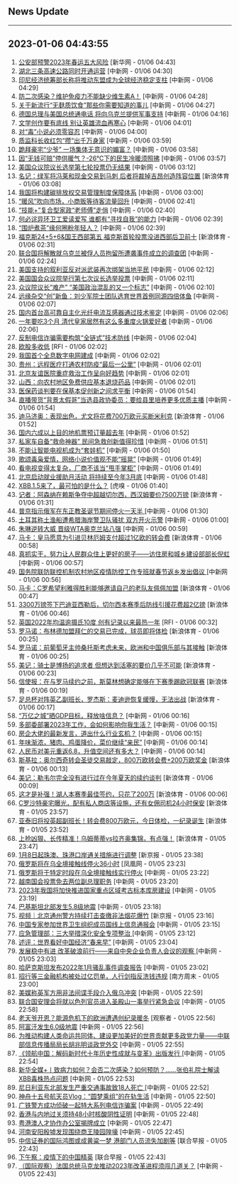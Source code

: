 ## News Update
---
2023-01-06 04:43:55
---
1. <a target="_blank" href="http://www.news.cn/politics/2023-01/06/c_1129259261.htm">公安部预警2023年春运五大风险</a> [新华网 - 01/06 04:43]
2. <a target="_blank" href="http://www.chinanews.com//cj/2023/01-06/9928699.shtml">湖北三条高速公路同时开通运营</a> [中新网 - 01/06 04:30]
3. <a target="_blank" href="http://www.chinanews.com//gj/2023/01-06/9928698.shtml">印尼经济统筹部长称将推动东盟成为全球经济稳定支柱</a> [中新网 - 01/06 04:29]
4. <a target="_blank" href="http://www.chinanews.com//life/2023/01-06/9928696.shtml">防二次感染？维护免疫力不能缺少维生素A！</a> [中新网 - 01/06 04:28]
5. <a target="_blank" href="http://www.chinanews.com//life/2023/01-06/9928695.shtml">关于新流行“无麸质饮食”那些你需要知道的事儿</a> [中新网 - 01/06 04:27]
6. <a target="_blank" href="http://www.chinanews.com//gj/2023/01-06/9928697.shtml">德国总理与美国总统通电话 将向乌克兰提供军事支持</a> [中新网 - 01/06 04:16]
7. <a target="_blank" href="http://www.chinanews.com//sh/2023/01-06/9928694.shtml">文学创作要有底线 别让英雄流血再寒心</a> [中新网 - 01/06 04:01]
8. <a target="_blank" href="http://www.chinanews.com//sh/2023/01-06/9928693.shtml">对“毒”小说必须零容忍</a> [中新网 - 01/06 04:00]
9. <a target="_blank" href="http://www.chinanews.com//gn/2023/01-06/9928692.shtml">质监科长收红包“攒“出千万身家</a> [中新网 - 01/06 03:59]
10. <a target="_blank" href="http://www.chinanews.com//sh/2023/01-06/9928691.shtml">跪拜豪宅“少爷” 一场集体无意识的媚富？</a> [中新网 - 01/06 03:58]
11. <a target="_blank" href="http://www.chinanews.com//sh/2023/01-06/9928690.shtml">因“无钱可赔”停供暖气？-26℃下的民生冷暖须照拂</a> [中新网 - 01/06 03:57]
12. <a target="_blank" href="http://www.chinanews.com//gj/2023/01-06/9928689.shtml">美国众议院议长选举第七轮投票仍无结果</a> [中新网 - 01/06 03:12]
13. <a target="_blank" href="https://k.sina.cn/article_2018499075_784fda0302001kta1.html?from=sports&subch=osport">名记：绿军将冯莱和现金交易到马刺 后者将裁掉吉昂创造阵容位置</a> [新浪体育 - 01/06 03:08]
14. <a target="_blank" href="http://www.chinanews.com//gn/2023/01-06/9928688.shtml">我国将构建碳排放权交易管理制度保障体系</a> [中新网 - 01/06 03:00]
15. <a target="_blank" href="http://www.chinanews.com//cj/2023/01-06/9928687.shtml">“暖风”吹向市场，小商贩等待客流量回升</a> [中新网 - 01/06 02:41]
16. <a target="_blank" href="http://www.chinanews.com//cj/2023/01-06/9928686.shtml">“技能+”复合型家政“老师傅”走俏</a> [中新网 - 01/06 02:40]
17. <a target="_blank" href="http://www.chinanews.com//sh/2023/01-06/9928685.shtml">何必诧异环卫工爱读爱写 谁都有“寻找自我”的能力</a> [中新网 - 01/06 02:39]
18. <a target="_blank" href="http://www.chinanews.com//sh/2023/01-06/9928684.shtml">“围炉煮茶”缘何圈粉年轻人？</a> [中新网 - 01/06 02:39]
19. <a target="_blank" href="https://k.sina.cn/article_2018499075_784fda0302001kt9n.html?from=sports&subch=osport">福克斯24+5+6&国王西部第五 福克斯首轮投票没进西部后卫前十</a> [新浪体育 - 01/06 02:31]
20. <a target="_blank" href="http://www.chinanews.com//gj/2023/01-06/9928683.shtml">联合国将解散就乌克兰被俘人员拘留所遭袭事件成立的调查团</a> [中新网 - 01/06 02:24]
21. <a target="_blank" href="http://www.chinanews.com//gj/2023/01-06/9928665.shtml">美国支持的叙利亚反对派武装再次绑架当地平民</a> [中新网 - 01/06 02:12]
22. <a target="_blank" href="http://www.chinanews.com//gj/2023/01-06/9928682.shtml">美国国会众议院举行第七次议长选举投票</a> [中新网 - 01/06 02:11]
23. <a target="_blank" href="http://www.chinanews.com//gj/2023/01-06/9928681.shtml">众议院议长“难产” “美国政治混乱的又一个标志”</a> [中新网 - 01/06 02:10]
24. <a target="_blank" href="http://www.chinanews.com//gn/2023/01-06/9928677.shtml">远缘杂交“创”新鱼：刘少军院士团队选育世界首例同源四倍体鱼</a> [中新网 - 01/06 02:07]
25. <a target="_blank" href="http://www.chinanews.com//gn/2023/01-06/9928680.shtml">国内首台高可靠自主化光纤电流互感器通过技术鉴定</a> [中新网 - 01/06 02:06]
26. <a target="_blank" href="http://www.chinanews.com//gn/2023/01-06/9928679.shtml">一年要吃3个月 清代皇家居然有这么多重度火锅爱好者</a> [中新网 - 01/06 02:06]
27. <a target="_blank" href="http://www.chinanews.com//sh/2023/01-06/9928678.shtml">反制电信诈骗需要构筑“全链式”技术防线</a> [中新网 - 01/06 02:04]
28. <a target="_blank" href="https://www.rfi.fr/cn/%E5%9B%BD%E9%99%85%E6%8A%A5%E9%81%93/20230105-%E8%92%B2%E4%BA%AD%E4%B8%8B%E4%BB%A4%E4%BF%84%E5%86%9B%E5%81%9C%E7%81%AB-%E4%B9%8C%E5%85%8B%E5%85%B0%E6%89%B9%E4%BC%AA%E5%96%84">欧股多收低</a> [RFI - 01/06 02:02]
29. <a target="_blank" href="http://www.chinanews.com//gn/2023/01-06/9928676.shtml">我国首个全息数字电网建成</a> [中新网 - 01/06 02:02]
30. <a target="_blank" href="http://www.chinanews.com//gn/2023/01-06/9928675.shtml">贵州：远程医疗打通农村防疫“最后一公里”</a> [中新网 - 01/06 02:01]
31. <a target="_blank" href="http://www.chinanews.com//sh/2023/01-06/9928673.shtml">北京友谊医院重症救治工作呈向好趋势</a> [中新网 - 01/06 02:01]
32. <a target="_blank" href="http://www.chinanews.com//gn/2023/01-06/9928674.shtml">山西：向农村地区免费供应基本退烧药品</a> [中新网 - 01/06 02:01]
33. <a target="_blank" href="http://www.chinanews.com//gn/2023/01-06/9928669.shtml">医保药谈判要在保基本促创新之间求平衡</a> [中新网 - 01/06 01:54]
34. <a target="_blank" href="http://www.chinanews.com//sh/2023/01-06/9928670.shtml">直播带货“背景太假哥”当选县政协委员：要给县里培养更多优质主播</a> [中新网 - 01/06 01:54]
35. <a target="_blank" href="https://k.sina.cn/article_2018499075_784fda0302001kt9d.html?from=sports&subch=osport">迪马济奥：表现出色，尤文将花费700万欧元买断米利克</a> [新浪体育 - 01/06 01:52]
36. <a target="_blank" href="http://www.chinanews.com//cj/2023/01-06/9928671.shtml">国内六成以上目的地机票预订量超去年</a> [中新网 - 01/06 01:52]
37. <a target="_blank" href="http://www.chinanews.com//sh/2023/01-06/9928672.shtml">私家车自备“救命神器” 民间急救创新值得珍惜</a> [中新网 - 01/06 01:51]
38. <a target="_blank" href="http://www.chinanews.com//sh/2023/01-06/9928668.shtml">不能让智能电视机成为“套娃机”</a> [中新网 - 01/06 01:50]
39. <a target="_blank" href="http://www.chinanews.com//sh/2023/01-06/9928667.shtml">歌颂毒枭爱情，网络小说价值观不能“摇晃”</a> [中新网 - 01/06 01:49]
40. <a target="_blank" href="http://www.chinanews.com//sh/2023/01-06/9928666.shtml">看电视变得太复杂，厂商不该当“甩手掌柜”</a> [中新网 - 01/06 01:49]
41. <a target="_blank" href="http://www.chinanews.com//sh/2023/01-06/9928664.shtml">北京启动就业援助月活动 将持续至今年3月底</a> [中新网 - 01/06 01:48]
42. <a target="_blank" href="https://www.huxiu.com/article/761913.html">XBB.1.5来了，最可怕的是什么？</a> [虎嗅 - 01/06 01:40]
43. <a target="_blank" href="https://k.sina.cn/article_2018499075_784fda0302001kt9a.html?from=sports&subch=osport">记者：阿森纳在赖斯争夺中超越切尔西，西汉姆要价7500万镑</a> [新浪体育 - 01/06 01:31]
44. <a target="_blank" href="http://www.chinanews.com//gj/2023/01-06/9928663.shtml">普京指示俄军在东正教圣诞节期间停火一天半 </a> [中新网 - 01/06 01:30]
45. <a target="_blank" href="http://www.chinanews.com//gj/2023/01-06/9928662.shtml">土耳其称土渔船遭希腊海岸警卫队骚扰 双方开火示警</a> [中新网 - 01/06 01:00]
46. <a target="_blank" href="http://www.chinanews.com//ty/2023/01-06/9928661.shtml">朱琳逆转大威 晋级WTA奥克兰站八强</a> [中新网 - 01/06 00:59]
47. <a target="_blank" href="https://k.sina.cn/article_2018499075_784fda0302001kt91.html?from=sports&subch=osport">马卡：皇马愿意为引进贝林厄姆支付超过1亿欧的转会费</a> [新浪体育 - 01/06 00:58]
48. <a target="_blank" href="http://www.chinanews.com//gn/2023/01-06/9928660.shtml">真抓实干，努力让人民群众住上更好的房子——访住房和城乡建设部部长倪虹</a> [中新网 - 01/06 00:57]
49. <a target="_blank" href="http://www.chinanews.com//gn/2023/01-06/9928659.shtml">国务院联防联控机制农村地区疫情防控工作专班就春节返乡发出倡议 </a> [中新网 - 01/06 00:56]
50. <a target="_blank" href="https://k.sina.cn/article_2018499075_784fda0302001kt8z.html?from=sports&subch=osport">马卡：C罗希望利雅得胜利能够邀请自己的老队友佩佩加盟</a> [新浪体育 - 01/06 00:47]
51. <a target="_blank" href="https://k.sina.cn/article_2018499075_784fda0302001kt8y.html?from=sports&subch=osport">3300万镑签下巴迪亚西勒后，切尔西本赛季后防线引援花费超2亿镑</a> [新浪体育 - 01/06 00:46]
52. <a target="_blank" href="https://www.rfi.fr/cn/%E8%B4%A2%E7%BB%8F%E5%BF%AB%E8%AE%AF/20230105-%E5%B0%B1%E4%B8%9A%E6%95%B0%E6%8D%AE%E5%8A%A0%E6%B7%B1%E5%B8%82%E5%9C%BA%E5%AF%B9%E8%B4%A7%E5%B8%81%E6%94%BF%E7%AD%96%E7%96%91%E8%99%91-%E7%BE%8E%E8%82%A1%E5%BC%80%E7%9B%98%E4%B8%8B%E6%8C%AB">英国2022年均温逾摄氏10度 创有记录以来最热一年</a> [RFI - 01/06 00:32]
53. <a target="_blank" href="https://k.sina.cn/article_2018499075_784fda0302001kt8s.html?from=sports&subch=osport">罗马诺：布林德加盟拜仁的交易已完成，球员即将体检</a> [新浪体育 - 01/06 00:25]
54. <a target="_blank" href="https://k.sina.cn/article_2018499075_784fda0302001kt8r.html?from=sports&subch=osport">罗马诺：前葡萄牙主帅桑托斯考虑未来，欧洲和中国俱乐部与其接触</a> [新浪体育 - 01/06 00:25]
55. <a target="_blank" href="https://k.sina.cn/article_2018499075_784fda0302001kt8q.html?from=sports&subch=osport">美记：骑士是博扬的追求者 但想达到活塞的要价几乎不可能</a> [新浪体育 - 01/06 00:23]
56. <a target="_blank" href="https://k.sina.cn/article_2018499075_784fda0302001kt8o.html?from=sports&subch=osport">信使报：在与罗马续约之前，斯莫林想确定能够在下赛季踢欧冠联赛</a> [新浪体育 - 01/06 00:19]
57. <a target="_blank" href="https://k.sina.cn/article_2018499075_784fda0302001kt8l.html?from=sports&subch=osport">足总杯对阵英乙副班长，罗杰斯：麦迪逊恢复缓慢，无法出战</a> [新浪体育 - 01/06 00:17]
58. <a target="_blank" href="http://www.chinanews.com//cj/2023/01-06/9928658.shtml">“万亿之城”晒GDP目标，释放啥信息？</a> [中新网 - 01/06 00:16]
59. <a target="_blank" href="http://www.chinanews.com//cj/2023/01-06/9928656.shtml">多部委部署2023年工作，会如何影响你我生活？</a> [中新网 - 01/06 00:15]
60. <a target="_blank" href="http://www.chinanews.com//cj/2023/01-06/9928657.shtml">房企大佬的最新发言，道出什么行业玄机？</a> [中新网 - 01/06 00:15]
61. <a target="_blank" href="http://www.chinanews.com//cj/2023/01-06/9928654.shtml">年味渐浓，猪肉、鸡蛋降价，菜价继续“亲民”</a> [中新网 - 01/06 00:14]
62. <a target="_blank" href="http://www.chinanews.com//cj/2023/01-06/9928655.shtml">人民币对美元重返6.8，升值空间还有多大？</a> [中新网 - 01/06 00:14]
63. <a target="_blank" href="https://k.sina.cn/article_2018499075_784fda0302001kt8j.html?from=sports&subch=osport">斯基拉：奥尔西奇转会圣徒交易敲定，800万欧转会费+200万欧奖金</a> [新浪体育 - 01/06 00:13]
64. <a target="_blank" href="https://k.sina.cn/article_2018499075_784fda0302001kt8i.html?from=sports&subch=osport">美记：勒韦尔完全没有进行过在今年夏天的续约谈判</a> [新浪体育 - 01/06 00:09]
65. <a target="_blank" href="https://k.sina.cn/article_5450541155_144e0a863001010zt2.html?from=sports&subch=nba">这才是补强！湖人本赛季最佳签约，只花了200万</a> [新浪体育 - 01/06 00:06]
66. <a target="_blank" href="https://k.sina.cn/article_5887996859_15ef3b3bb001010h3s.html?from=sports&subch=global">C罗沙特豪宅曝光，配有私人商店等设施，还有女佣司机24小时保安</a> [新浪体育 - 01/05 23:57]
67. <a target="_blank" href="https://k.sina.cn/article_2048146623_7a143cbf0200191uf.html?from=sports&subch=osport">亚泰旧将投英超副班长！转会费800万欧元，今日体检，一纪录诞生</a> [新浪体育 - 01/05 23:52]
68. <a target="_blank" href="https://k.sina.cn/article_2018499075_m784fda0302001kt8h.html?from=sports&subch=osport">上抢凶狠、长传精准！乌姆蒂蒂vs拉齐奥集锦，有点强！</a> [新浪体育 - 01/05 23:47]
69. <a target="_blank" href="https://www.bjnews.com.cn/detail-167293271414210.html">1月8日起珠澳、珠港口岸通关措施进行调整</a> [新京报 - 01/05 23:38]
70. <a target="_blank" href="https://news.ifeng.com/c/8MKvjIPsAL7">俄罗斯将在乌全境接触线停火36小时</a> [凤凰网 - 01/05 23:23]
71. <a target="_blank" href="http://www.chinanews.com//gj/2023/01-05/9928652.shtml">俄罗斯将于特定时段在乌全境接触线实行停火</a> [中新网 - 01/05 23:22]
72. <a target="_blank" href="http://www.chinanews.com//gj/2023/01-05/9928651.shtml">越南国会投票免去两位副总理职务</a> [中新网 - 01/05 23:20]
73. <a target="_blank" href="http://www.chinanews.com//gn/2023/01-05/9928650.shtml">2023年我国将加快推进国家重点区域考古标本库房建设</a> [中新网 - 01/05 23:19]
74. <a target="_blank" href="http://www.chinanews.com//gj/2023/01-05/9928649.shtml">巴基斯坦北部发生5.8级地震</a> [中新网 - 01/05 23:18]
75. <a target="_blank" href="https://www.bjnews.com.cn/detail-167293096914202.html">视频｜北京通州警方持续打击查缴非法烟花爆竹</a> [新京报 - 01/05 23:16]
76. <a target="_blank" href="http://www.chinanews.com//gn/2023/01-05/9928648.shtml">中国专家参加世界卫生组织成员国线上信息通报会</a> [中新网 - 01/05 23:15]
77. <a target="_blank" href="http://www.chinanews.com//gn/2023/01-05/9928647.shtml">应急管理部：三大举措深化安全专项整治 </a> [中新网 - 01/05 23:12]
78. <a target="_blank" href="http://www.chinanews.com//gn/2023/01-05/9928646.shtml">述评：世界看好中国经济“春来早”</a> [中新网 - 01/05 23:04]
79. <a target="_blank" href="http://www.chinanews.com//cj/2023/01-05/9928645.shtml">发展稳中有进 改革破浪前行——来自中央企业负责人会议的观察 </a> [中新网 - 01/05 23:03]
80. <a target="_blank" href="http://www.chinanews.com//gj/2023/01-05/9928644.shtml">哈萨克斯坦发布2022年1月骚乱事件调查报告</a> [中新网 - 01/05 23:02]
81. <a target="_blank" href="http://www.infzm.com/contents/241676">招行等三金融机构被处过亿罚单，人行剑指反洗钱违规</a> [南方周末 - 01/05 23:00]
82. <a target="_blank" href="http://www.chinanews.com//gj/2023/01-05/9928643.shtml">美媒称英军方用非法间谍手段介入俄乌冲突</a> [中新网 - 01/05 22:59]
83. <a target="_blank" href="http://www.chinanews.com//gj/2023/01-05/9928642.shtml">联合国安理会将就以色列官员进入圣殿山一事举行紧急会议</a> [中新网 - 01/05 22:58]
84. <a target="_blank" href="https://www.guancha.cn/internation/2023_01_05_674459.shtml">老天爷开恩？能源危机下的欧洲遭遇创纪录暖冬</a> [观察者 - 01/05 22:56]
85. <a target="_blank" href="http://www.chinanews.com//gj/2023/01-05/9928640.shtml">阿富汗发生6.0级地震</a> [中新网 - 01/05 22:56]
86. <a target="_blank" href="http://www.chinanews.com//gn/2023/01-05/9928641.shtml">为推动构建人类命运共同体、建设更加美好的世界贡献更多政党力量——中联部信息传播局局长胡兆明谈政党外交</a> [中新网 - 01/05 22:55]
87. <a target="_blank" href="http://www.chinanews.com//gn/2023/01-05/9928639.shtml">《领航中国：解码新时代十年历史性成就与变革》出版发行 </a> [中新网 - 01/05 22:54]
88. <a target="_blank" href="http://www.chinanews.com//gn/2023/01-05/9928638.shtml">新华全媒+丨致病力如何？会否二次感染？如何预防？……张伯礼院士解读XBB毒株热点问题</a> [中新网 - 01/05 22:53]
89. <a target="_blank" href="http://www.chinanews.com//gj/2023/01-05/9928637.shtml">尼日利亚东北部发生严重交通事故致18人死亡 </a> [中新网 - 01/05 22:52]
90. <a target="_blank" href="http://www.chinanews.com//shipin/cns-d/2023/01-05/news947585.shtml">神舟十五号航天员Vlog：“圆梦乘组”的在轨生活</a> [中新网 - 01/05 22:50]
91. <a target="_blank" href="http://www.chinanews.com//shipin/cns-d/2023/01-05/news947584.shtml">广铁警方成功侦破一起特大系列电信诈骗案</a> [中新网 - 01/05 22:49]
92. <a target="_blank" href="http://www.chinanews.com//shipin/cns-d/2023/01-05/news947583.shtml">香港与内地过关须持48小时核酸阴性证明</a> [中新网 - 01/05 22:48]
93. <a target="_blank" href="http://www.chinanews.com//shipin/cns-d/2023/01-05/news947582.shtml">粤港澳人才协作办公室揭牌成立</a> [中新网 - 01/05 22:47]
94. <a target="_blank" href="http://www.chinanews.com//gn/2023/01-05/9928632.shtml">河南安阳殷墟发现围绕商王陵园隍壕</a> [中新网 - 01/05 22:45]
95. <a target="_blank" href="https://www.zaobao.com/realtime/china/story20230105-1350427">中信证券的国际鸿图或成黄粱一梦 港部门人员流失加剧等</a> [联合早报 - 01/05 22:43]
96. <a target="_blank" href="https://www.zaobao.com/realtime/china/story20230105-1350465">下午察：疫情下的中国精英</a> [联合早报 - 01/05 22:43]
97. <a target="_blank" href="http://www.chinanews.com//gj/2023/01-05/9928630.shtml">（国际观察）法国总统马克龙推动2023年改革进程须闯几道关？</a> [中新网 - 01/05 22:43]
